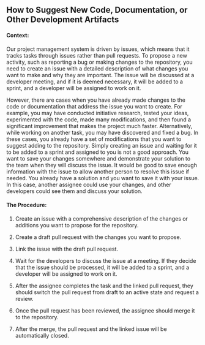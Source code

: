 ## How to Suggest New Code, Documentation, or Other Development Artifacts

#### Context:

Our project management system is driven by issues, which means that it tracks tasks through issues rather than pull requests. To propose a new activity, such as reporting a bug or making changes to the repository, you need to create an issue with a detailed description of what changes you want to make and why they are important. The issue will be discussed at a developer meeting, and if it is deemed necessary, it will be added to a sprint, and a developer will be assigned to work on it.

However, there are cases when you have already made changes to the code or documentation that address the issue you want to create. For example, you may have conducted initiative research, tested your ideas, experimented with the code, made many modifications, and then found a significant improvement that makes the project much faster. Alternatively, while working on another task, you may have discovered and fixed a bug. In these cases, you already have a set of modifications that you want to suggest adding to the repository.
Simply creating an issue and waiting for it to be added to a sprint and assigned to you is not a good approach. You want to save your changes somewhere and demonstrate your solution to the team when they will discuss the issue. It would be good to save enough information with the issue to allow another person to resolve this issue if needed. You already have a solution and you want to save it with your issue. In this case, another assignee could use your changes, and other developers could see them and discuss your solution.

#### The Procedure:

1. Create an issue with a comprehensive description of the changes or additions you want to propose for the repository.

2. Create a draft pull request with the changes you want to propose.

3. Link the issue with the draft pull request.

4. Wait for the developers to discuss the issue at a meeting. If they decide that the issue should be processed, it will be added to a sprint, and a developer will be assigned to work on it.

5. After the assignee completes the task and the linked pull request, they should switch the pull request from draft to an active state and request a review.

6. Once the pull request has been reviewed, the assignee should merge it to the repository.

7. After the merge, the pull request and the linked issue will be automatically closed.


